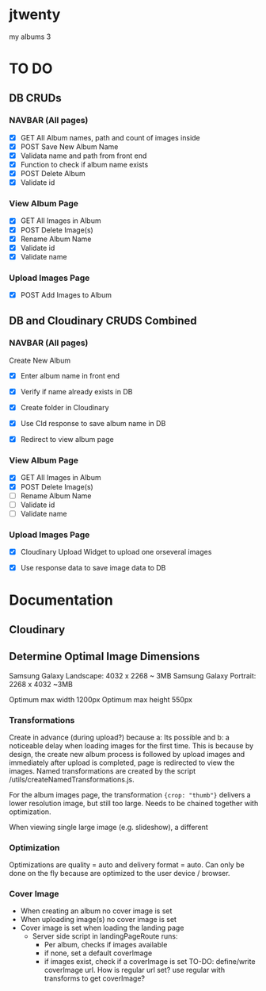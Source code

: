 # jtwenty
my albums 3

# TO DO   

## DB CRUDs

### NAVBAR (All pages)
- [x] GET All Album names, path and count of images inside
- [x]  POST Save New Album Name
  - [x]  Validata name and path from front end
  - [x]  Function to check if album name exists
- [x]  POST Delete Album
  - [x]  Validate id

### View Album Page
- [x]  GET All Images in Album
- [x]  POST Delete Image(s) 
- [x]  Rename Album Name
  - [x]  Validate id
  - [x]  Validate name

### Upload Images Page
- [x]  POST Add Images to Album

## DB and Cloudinary CRUDS Combined
### NAVBAR (All pages)
Create New Album
- [x]  Enter album name in front end
  - [x]  Verify if name already exists in DB
  - [x]  Create folder in Cloudinary
  - [x]  Use Cld response to save album name in DB
- [x]  Redirect to view album page



### View Album Page
- [x]  GET All Images in Album
- [x]  POST Delete Image(s) 
- [ ]  Rename Album Name
  - [ ]  Validate id
  - [ ]  Validate name

### Upload Images Page
- [x]  Cloudinary Upload Widget to upload one orseveral images
- [x]  Use response data to save image data to DB


# Documentation

## Cloudinary

## Determine Optimal Image Dimensions
Samsung Galaxy Landscape: 4032 x 2268 ~ 3MB
Samsung Galaxy Portrait: 2268 x 4032 ~3MB

Optimum max width 1200px
Optimum max height 550px

### Transformations
Create in advance (during upload?) because a: Its possible and b: a noticeable delay when loading images for the first time.
This is because by design, the create new album process is followed by upload images and immediately after upload is completed, page is redirected to view the images.
Named transformations are created by the script /utils/createNamedTransformations.js.

For the album images page, the transformation `{crop: "thumb"}` delivers a lower resolution image, but still too large. Needs to be chained together with optimization.

When viewing single large image (e.g. slideshow), a different 

### Optimization
Optimizations are quality = auto and delivery format = auto. Can only be done on the fly because are optimized to the user device / browser.

### Cover Image
- When creating an album no cover image is set
- When uploading image(s) no cover image is set
- Cover image is set when loading the landing page
  - Server side script in landingPageRoute runs:
    - Per album, checks if images available
    - if none, set a default coverImage
    - if images exist, check if a coverImage is set
TO-DO: define/write coverImage url. How is regular url set? use regular with transforms to get coverImage?
